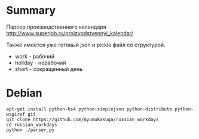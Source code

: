Summary
=======

Парсер производственного календаря <http://www.superjob.ru/proizvodstvennyj_kalendar/>

Также имеется уже готовый json и pickle файл со структурой.

+ work - рабочий
+ holiday - нерабочий
+ short - сокращенный день


Debian
======

    apt-get install python-bs4 python-simplejson python-distribute python-wsgiref git
    git clone https://github.com/AyumuKasuga/russian_workdays
    cd russian_workdays
    python ./parser.py
